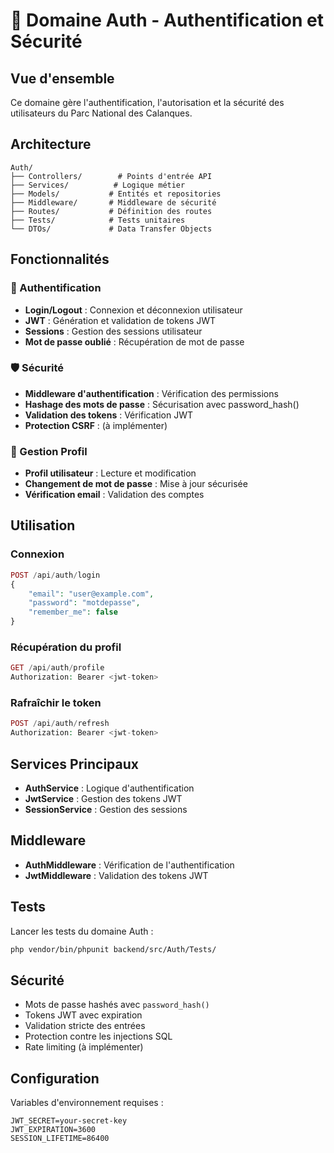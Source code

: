 # 🔐 Domaine Auth - Authentification et Sécurité

## Vue d'ensemble

Ce domaine gère l'authentification, l'autorisation et la sécurité des utilisateurs du Parc National des Calanques.

## Architecture

```
Auth/
├── Controllers/        # Points d'entrée API
├── Services/          # Logique métier
├── Models/           # Entités et repositories
├── Middleware/       # Middleware de sécurité
├── Routes/           # Définition des routes
├── Tests/            # Tests unitaires
└── DTOs/             # Data Transfer Objects
```

## Fonctionnalités

### 🔑 Authentification
- **Login/Logout** : Connexion et déconnexion utilisateur
- **JWT** : Génération et validation de tokens JWT
- **Sessions** : Gestion des sessions utilisateur
- **Mot de passe oublié** : Récupération de mot de passe

### 🛡️ Sécurité
- **Middleware d'authentification** : Vérification des permissions
- **Hashage des mots de passe** : Sécurisation avec password_hash()
- **Validation des tokens** : Vérification JWT
- **Protection CSRF** : (à implémenter)

### 👤 Gestion Profil
- **Profil utilisateur** : Lecture et modification
- **Changement de mot de passe** : Mise à jour sécurisée
- **Vérification email** : Validation des comptes

## Utilisation

### Connexion
```php
POST /api/auth/login
{
    "email": "user@example.com",
    "password": "motdepasse",
    "remember_me": false
}
```

### Récupération du profil
```php
GET /api/auth/profile
Authorization: Bearer <jwt-token>
```

### Rafraîchir le token
```php
POST /api/auth/refresh
Authorization: Bearer <jwt-token>
```

## Services Principaux

- **AuthService** : Logique d'authentification
- **JwtService** : Gestion des tokens JWT
- **SessionService** : Gestion des sessions

## Middleware

- **AuthMiddleware** : Vérification de l'authentification
- **JwtMiddleware** : Validation des tokens JWT

## Tests

Lancer les tests du domaine Auth :
```bash
php vendor/bin/phpunit backend/src/Auth/Tests/
```

## Sécurité

- Mots de passe hashés avec `password_hash()`
- Tokens JWT avec expiration
- Validation stricte des entrées
- Protection contre les injections SQL
- Rate limiting (à implémenter)

## Configuration

Variables d'environnement requises :
```env
JWT_SECRET=your-secret-key
JWT_EXPIRATION=3600
SESSION_LIFETIME=86400
```